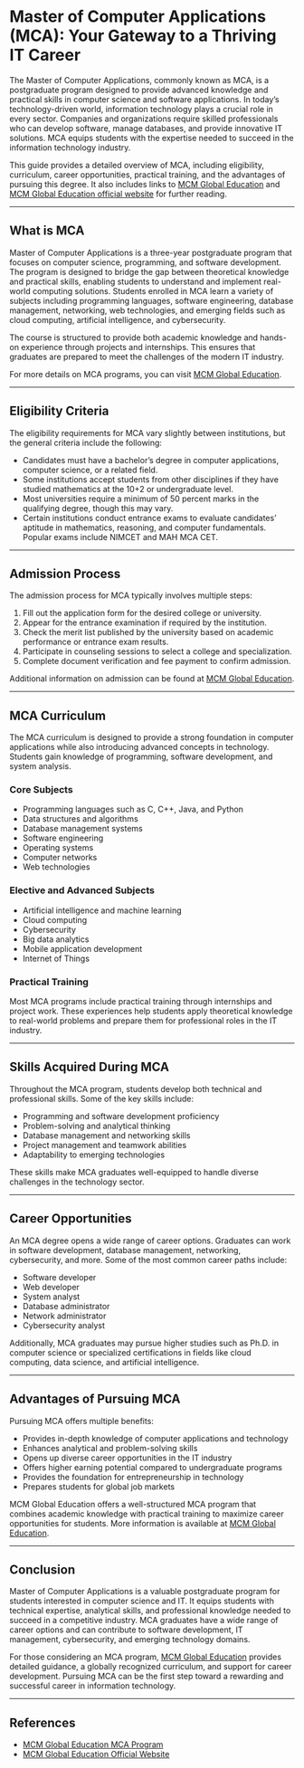 # Master of Computer Applications (MCA): Your Gateway to a Thriving IT Career

The Master of Computer Applications, commonly known as MCA, is a postgraduate program designed to provide advanced knowledge and practical skills in computer science and software applications. In today’s technology-driven world, information technology plays a crucial role in every sector. Companies and organizations require skilled professionals who can develop software, manage databases, and provide innovative IT solutions. MCA equips students with the expertise needed to succeed in the information technology industry.  

This guide provides a detailed overview of MCA, including eligibility, curriculum, career opportunities, practical training, and the advantages of pursuing this degree. It also includes links to [MCM Global Education](https://www.mcmglobaleducation.com/mca-master-of-computer-applications/) and [MCM Global Education official website](https://www.mcmglobaleducation.com) for further reading.

---

## What is MCA

Master of Computer Applications is a three-year postgraduate program that focuses on computer science, programming, and software development. The program is designed to bridge the gap between theoretical knowledge and practical skills, enabling students to understand and implement real-world computing solutions. Students enrolled in MCA learn a variety of subjects including programming languages, software engineering, database management, networking, web technologies, and emerging fields such as cloud computing, artificial intelligence, and cybersecurity.  

The course is structured to provide both academic knowledge and hands-on experience through projects and internships. This ensures that graduates are prepared to meet the challenges of the modern IT industry.

For more details on MCA programs, you can visit [MCM Global Education](https://www.mcmglobaleducation.com/mca-master-of-computer-applications/).

---

## Eligibility Criteria

The eligibility requirements for MCA vary slightly between institutions, but the general criteria include the following:  

- Candidates must have a bachelor’s degree in computer applications, computer science, or a related field.  
- Some institutions accept students from other disciplines if they have studied mathematics at the 10+2 or undergraduate level.  
- Most universities require a minimum of 50 percent marks in the qualifying degree, though this may vary.  
- Certain institutions conduct entrance exams to evaluate candidates’ aptitude in mathematics, reasoning, and computer fundamentals. Popular exams include NIMCET and MAH MCA CET.

---

## Admission Process

The admission process for MCA typically involves multiple steps:  

1. Fill out the application form for the desired college or university.  
2. Appear for the entrance examination if required by the institution.  
3. Check the merit list published by the university based on academic performance or entrance exam results.  
4. Participate in counseling sessions to select a college and specialization.  
5. Complete document verification and fee payment to confirm admission.  

Additional information on admission can be found at [MCM Global Education](https://www.mcmglobaleducation.com).

---

## MCA Curriculum

The MCA curriculum is designed to provide a strong foundation in computer applications while also introducing advanced concepts in technology. Students gain knowledge of programming, software development, and system analysis.  

### Core Subjects

- Programming languages such as C, C++, Java, and Python  
- Data structures and algorithms  
- Database management systems  
- Software engineering  
- Operating systems  
- Computer networks  
- Web technologies  

### Elective and Advanced Subjects

- Artificial intelligence and machine learning  
- Cloud computing  
- Cybersecurity  
- Big data analytics  
- Mobile application development  
- Internet of Things  

### Practical Training

Most MCA programs include practical training through internships and project work. These experiences help students apply theoretical knowledge to real-world problems and prepare them for professional roles in the IT industry.

---

## Skills Acquired During MCA

Throughout the MCA program, students develop both technical and professional skills. Some of the key skills include:  

- Programming and software development proficiency  
- Problem-solving and analytical thinking  
- Database management and networking skills  
- Project management and teamwork abilities  
- Adaptability to emerging technologies  

These skills make MCA graduates well-equipped to handle diverse challenges in the technology sector.

---

## Career Opportunities

An MCA degree opens a wide range of career options. Graduates can work in software development, database management, networking, cybersecurity, and more. Some of the most common career paths include:  

- Software developer  
- Web developer  
- System analyst  
- Database administrator  
- Network administrator  
- Cybersecurity analyst  

Additionally, MCA graduates may pursue higher studies such as Ph.D. in computer science or specialized certifications in fields like cloud computing, data science, and artificial intelligence.

---

## Advantages of Pursuing MCA

Pursuing MCA offers multiple benefits:  

- Provides in-depth knowledge of computer applications and technology  
- Enhances analytical and problem-solving skills  
- Opens up diverse career opportunities in the IT industry  
- Offers higher earning potential compared to undergraduate programs  
- Provides the foundation for entrepreneurship in technology  
- Prepares students for global job markets  

MCM Global Education offers a well-structured MCA program that combines academic knowledge with practical training to maximize career opportunities for students. More information is available at [MCM Global Education](https://www.mcmglobaleducation.com).

---

## Conclusion

Master of Computer Applications is a valuable postgraduate program for students interested in computer science and IT. It equips students with technical expertise, analytical skills, and professional knowledge needed to succeed in a competitive industry. MCA graduates have a wide range of career options and can contribute to software development, IT management, cybersecurity, and emerging technology domains.  

For those considering an MCA program, [MCM Global Education](https://www.mcmglobaleducation.com/mca-master-of-computer-applications/) provides detailed guidance, a globally recognized curriculum, and support for career development. Pursuing MCA can be the first step toward a rewarding and successful career in information technology.

---

## References

- [MCM Global Education MCA Program](https://www.mcmglobaleducation.com/mca-master-of-computer-applications/)  
- [MCM Global Education Official Website](https://www.mcmglobaleducation.com)  

